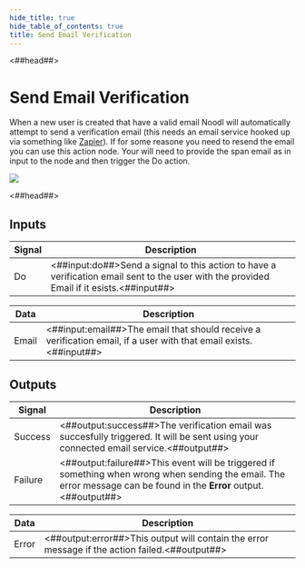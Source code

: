 ```yaml
---
hide_title: true
hide_table_of_contents: true
title: Send Email Verification
---
```


<##head##>

# Send Email Verification

When a new user is created that have a valid email Noodl will automatically attempt to send a verification email (this needs an email service hooked up via something like [Zapier](/docs/guides/business-logic/zapier)). If for some reasone you need to resend the email you can use this action node. Your will need to provide the span <span className="ndl-data">email</span> as in input to the node and then trigger the <span className="ndl-signal">Do</span> action.

<div className="ndl-image-with-background l">

![](/nodes/data/user/send-email-verification/send-email-verification.png)

</div>

<##head##>

## Inputs

| Signal                                 | Description                                                                                                                               |
| -------------------------------------- | ----------------------------------------------------------------------------------------------------------------------------------------- |
| <span className="ndl-signal">Do</span> | <##input:do##>Send a signal to this action to have a verification email sent to the user with the provided Email if it esists.<##input##> |

| Data                                    | Description                                                                                                       |
| --------------------------------------- | ----------------------------------------------------------------------------------------------------------------- |
| <span className="ndl-data">Email</span> | <##input:email##>The email that should receive a verification email, if a user with that email exists.<##input##> |

## Outputs

| Signal                                      | Description                                                                                                                                                          |
| ------------------------------------------- | -------------------------------------------------------------------------------------------------------------------------------------------------------------------- |
| <span className="ndl-signal">Success</span> | <##output:success##>The verification email was succesfully triggered. It will be sent using your connected email service.<##output##>                                |
| <span className="ndl-signal">Failure</span> | <##output:failure##>This event will be triggered if something when wrong when sending the email. The error message can be found in the **Error** output.<##output##> |

| Data                                    | Description                                                                                    |
| --------------------------------------- | ---------------------------------------------------------------------------------------------- |
| <span className="ndl-data">Error</span> | <##output:error##>This output will contain the error message if the action failed.<##output##> |

